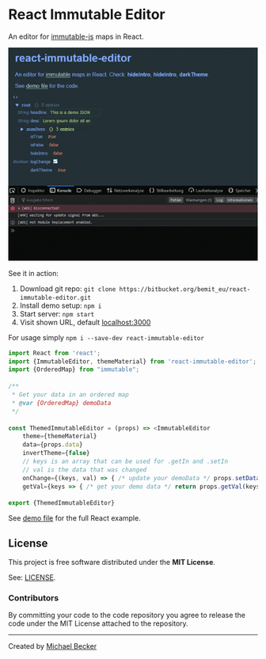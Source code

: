 # React Immutable Editor

An editor for [immutable-js](https://immutable-js.github.io/immutable-js/docs/#/") maps in React.

![picture](immutable-js.gif)

See it in action:

1. Download git repo: `git clone https://bitbucket.org/bemit_eu/react-immutable-editor.git`
2. Install demo setup: `npm i`
3. Start server: `npm start`
4. Visit shown URL, default [localhost:3000](http://localhost:3000)

For usage simply `npm i --save-dev react-immutable-editor`

```js
import React from 'react';
import {ImmutableEditor, themeMaterial} from 'react-immutable-editor';
import {OrderedMap} from "immutable";

/**
 * Get your data in an ordered map
 * @var {OrderedMap} demoData
 */

const ThemedImmutableEditor = (props) => <ImmutableEditor
    theme={themeMaterial}
    data={props.data}
    invertTheme={false}
    // keys is an array that can be used for .getIn and .setIn
    // val is the data that was changed
    onChange={(keys, val) => { /* update your demoData */ props.setData(keys, val) }}
    getVal={keys => { /* get your demo data */ return props.getVal(keys); }}/>

export {ThemedImmutableEditor}
```

See [demo file](https://bitbucket.org/bemit_eu/react-immutable-editor/src/master/demo/src/index.js) for the full React example.

## License

This project is free software distributed under the **MIT License**.

See: [LICENSE](LICENSE).

### Contributors

By committing your code to the code repository you agree to release the code under the MIT License attached to the repository.

***

Created by [Michael Becker](https://mlbr.xyz)
